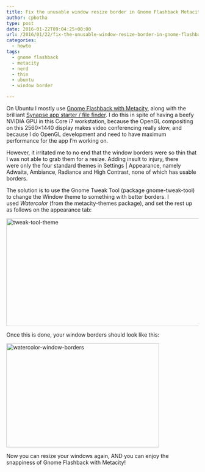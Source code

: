 ```yaml
---
title: Fix the unusable window resize border in Gnome Flashback Metacity on Ubuntu
author: cpbotha
type: post
date: 2016-01-22T09:04:25+00:00
url: /2016/01/22/fix-the-unusable-window-resize-border-in-gnome-flashback-metacity-on-ubuntu/
categories:
  - howto
tags:
  - gnome flashback
  - metacity
  - nerd
  - thin
  - ubuntu
  - window border

---
```

On Ubuntu I mostly use [Gnome Flashback with Metacity][1], along with the brilliant [Synapse app starter / file finder][2]. I do this in spite of having a beefy NVIDIA GPU in this Core i7 workstation, because the OpenGL compositing on this 2560×1440 display makes video conferencing really slow, and because I do OpenGL development and need to have maximum performance for the app I’m working on.

However, it irritated me to no end that the window borders were so thin that I was not able to grab them for a resize. Adding insult to injury, there were only the four standard themes in Settings | Appearance, namely Adwaita, Ambiance, Radiance and High Contrast, none of which has usable borders.

The solution is to use the Gnome Tweak Tool (package gnome-tweak-tool) to change the Window theme to something with better borders. I used _Watercolor_ (from the metacity-themes package), and set the rest up as follows on the appearance tab:

<img alt="tweak-tool-theme" class="alignnone size-full wp-image-2342" data-attachment-id="2342" data-comments-opened="1" data-image-description="" data-image-meta='{"aperture":"0","credit":"","camera":"","caption":"","created_timestamp":"0","copyright":"","focal_length":"0","iso":"0","shutter_speed":"0","title":"","orientation":"0"}' data-image-title="tweak-tool-theme" data-large-file="https://cpbotha.net/wp-content/uploads/2016/01/tweak-tool-theme.png" data-medium-file="https://cpbotha.net/wp-content/uploads/2016/01/tweak-tool-theme-300x116.png" data-orig-file="https://cpbotha.net/wp-content/uploads/2016/01/tweak-tool-theme.png" data-orig-size="732,283" data-permalink="https://cpbotha.net/2016/01/22/fix-the-unusable-window-resize-border-in-gnome-flashback-metacity-on-ubuntu/tweak-tool-theme/" height="283" sizes="(max-width: 709px) 85vw, (max-width: 909px) 67vw, (max-width: 984px) 61vw, (max-width: 1362px) 45vw, 600px" src="https://cpbotha.net/wp-content/uploads/2016/01/tweak-tool-theme.png" srcset="https://cpbotha.net/wp-content/uploads/2016/01/tweak-tool-theme.png 732w, https://cpbotha.net/wp-content/uploads/2016/01/tweak-tool-theme-300x116.png 300w" width="732"/>

Once this is done, your window borders should look like this:

<img alt="watercolor-window-borders" class="alignnone size-full wp-image-2344" data-attachment-id="2344" data-comments-opened="1" data-image-description="" data-image-meta='{"aperture":"0","credit":"","camera":"","caption":"","created_timestamp":"0","copyright":"","focal_length":"0","iso":"0","shutter_speed":"0","title":"","orientation":"0"}' data-image-title="watercolor-window-borders" data-large-file="https://cpbotha.net/wp-content/uploads/2016/01/watercolor-window-borders.png" data-medium-file="https://cpbotha.net/wp-content/uploads/2016/01/watercolor-window-borders-300x205.png" data-orig-file="https://cpbotha.net/wp-content/uploads/2016/01/watercolor-window-borders.png" data-orig-size="400,273" data-permalink="https://cpbotha.net/2016/01/22/fix-the-unusable-window-resize-border-in-gnome-flashback-metacity-on-ubuntu/watercolor-window-borders/" height="273" sizes="(max-width: 400px) 85vw, 400px" src="https://cpbotha.net/wp-content/uploads/2016/01/watercolor-window-borders.png" srcset="https://cpbotha.net/wp-content/uploads/2016/01/watercolor-window-borders.png 400w, https://cpbotha.net/wp-content/uploads/2016/01/watercolor-window-borders-300x205.png 300w" width="400"/>

Now you can resize your windows again, AND you can enjoy the snappiness of Gnome Flashback with Metacity!

 [1]: http://www.webupd8.org/2014/04/how-to-install-and-tweak-gnome.html
 [2]: http://lifehacker.com/5704221/synapse-is-a-super-fast-tightly-integrated-application-launcher-for-linux

